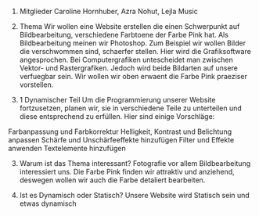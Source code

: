 1. Mitglieder
Caroline Hornhuber, Azra Nohut, Lejla Music


2. Thema
Wir wollen eine Website erstellen die einen Schwerpunkt auf Bildbearbeitung, verschiedene Farbtoene der Farbe Pink hat. 
Als Bildbearbeitung meinen wir Photoshop. Zum Beispiel wir wollen Bilder die verschwommen sind, schaerfer stellen. 
Hier wird die Grafiksoftware angesprochen. Bei Computergrafiken untescheidet man zwischen Vektor- und Rastergrafiken. 
Jedoch wird beide Bildarten auf unsere verfuegbar sein. 
Wir wollen wir oben erwaent die Farbe Pink praeziser vorstellen.

2. 1 Dynamischer Teil
Um die Programmierung unserer Website fortzusetzen, planen wir, sie in verschiedene Teile zu unterteilen und diese entsprechend zu erfüllen. 
Hier sind einige Vorschläge:

Farbanpassung und Farbkorrektur
Helligkeit, Kontrast und Belichtung anpassen
Schärfe und Unschärfeeffekte hinzufügen
Filter und Effekte anwenden
Textelemente hinzufügen 

3. Warum ist das Thema interessant? 
Fotografie vor allem Bildbearbeitung interessiert uns. Die Farbe Pink finden wir attraktiv und anziehend, deswegen wollen wir auch die Farbe detaliert bearbeiten. 

4. Ist es Dynamisch oder Statisch?
Unsere Website wird Statisch sein und etwas dynamisch

